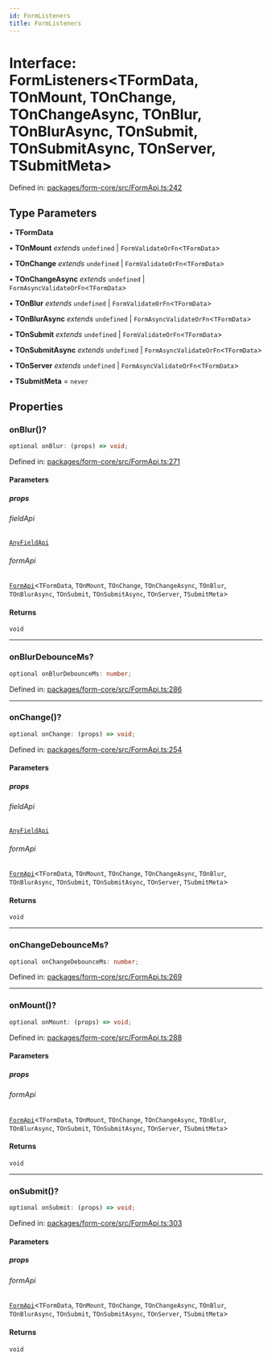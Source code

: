 ```yaml
---
id: FormListeners
title: FormListeners
---
```


<!-- DO NOT EDIT: this page is autogenerated from the type comments -->

# Interface: FormListeners\<TFormData, TOnMount, TOnChange, TOnChangeAsync, TOnBlur, TOnBlurAsync, TOnSubmit, TOnSubmitAsync, TOnServer, TSubmitMeta\>

Defined in: [packages/form-core/src/FormApi.ts:242](https://github.com/TanStack/form/blob/main/packages/form-core/src/FormApi.ts#L242)

## Type Parameters

• **TFormData**

• **TOnMount** *extends* `undefined` \| `FormValidateOrFn`\<`TFormData`\>

• **TOnChange** *extends* `undefined` \| `FormValidateOrFn`\<`TFormData`\>

• **TOnChangeAsync** *extends* `undefined` \| `FormAsyncValidateOrFn`\<`TFormData`\>

• **TOnBlur** *extends* `undefined` \| `FormValidateOrFn`\<`TFormData`\>

• **TOnBlurAsync** *extends* `undefined` \| `FormAsyncValidateOrFn`\<`TFormData`\>

• **TOnSubmit** *extends* `undefined` \| `FormValidateOrFn`\<`TFormData`\>

• **TOnSubmitAsync** *extends* `undefined` \| `FormAsyncValidateOrFn`\<`TFormData`\>

• **TOnServer** *extends* `undefined` \| `FormAsyncValidateOrFn`\<`TFormData`\>

• **TSubmitMeta** = `never`

## Properties

### onBlur()?

```ts
optional onBlur: (props) => void;
```

Defined in: [packages/form-core/src/FormApi.ts:271](https://github.com/TanStack/form/blob/main/packages/form-core/src/FormApi.ts#L271)

#### Parameters

##### props

###### fieldApi

[`AnyFieldApi`](../../type-aliases/anyfieldapi.md)

###### formApi

[`FormApi`](../../classes/formapi.md)\<`TFormData`, `TOnMount`, `TOnChange`, `TOnChangeAsync`, `TOnBlur`, `TOnBlurAsync`, `TOnSubmit`, `TOnSubmitAsync`, `TOnServer`, `TSubmitMeta`\>

#### Returns

`void`

***

### onBlurDebounceMs?

```ts
optional onBlurDebounceMs: number;
```

Defined in: [packages/form-core/src/FormApi.ts:286](https://github.com/TanStack/form/blob/main/packages/form-core/src/FormApi.ts#L286)

***

### onChange()?

```ts
optional onChange: (props) => void;
```

Defined in: [packages/form-core/src/FormApi.ts:254](https://github.com/TanStack/form/blob/main/packages/form-core/src/FormApi.ts#L254)

#### Parameters

##### props

###### fieldApi

[`AnyFieldApi`](../../type-aliases/anyfieldapi.md)

###### formApi

[`FormApi`](../../classes/formapi.md)\<`TFormData`, `TOnMount`, `TOnChange`, `TOnChangeAsync`, `TOnBlur`, `TOnBlurAsync`, `TOnSubmit`, `TOnSubmitAsync`, `TOnServer`, `TSubmitMeta`\>

#### Returns

`void`

***

### onChangeDebounceMs?

```ts
optional onChangeDebounceMs: number;
```

Defined in: [packages/form-core/src/FormApi.ts:269](https://github.com/TanStack/form/blob/main/packages/form-core/src/FormApi.ts#L269)

***

### onMount()?

```ts
optional onMount: (props) => void;
```

Defined in: [packages/form-core/src/FormApi.ts:288](https://github.com/TanStack/form/blob/main/packages/form-core/src/FormApi.ts#L288)

#### Parameters

##### props

###### formApi

[`FormApi`](../../classes/formapi.md)\<`TFormData`, `TOnMount`, `TOnChange`, `TOnChangeAsync`, `TOnBlur`, `TOnBlurAsync`, `TOnSubmit`, `TOnSubmitAsync`, `TOnServer`, `TSubmitMeta`\>

#### Returns

`void`

***

### onSubmit()?

```ts
optional onSubmit: (props) => void;
```

Defined in: [packages/form-core/src/FormApi.ts:303](https://github.com/TanStack/form/blob/main/packages/form-core/src/FormApi.ts#L303)

#### Parameters

##### props

###### formApi

[`FormApi`](../../classes/formapi.md)\<`TFormData`, `TOnMount`, `TOnChange`, `TOnChangeAsync`, `TOnBlur`, `TOnBlurAsync`, `TOnSubmit`, `TOnSubmitAsync`, `TOnServer`, `TSubmitMeta`\>

#### Returns

`void`
